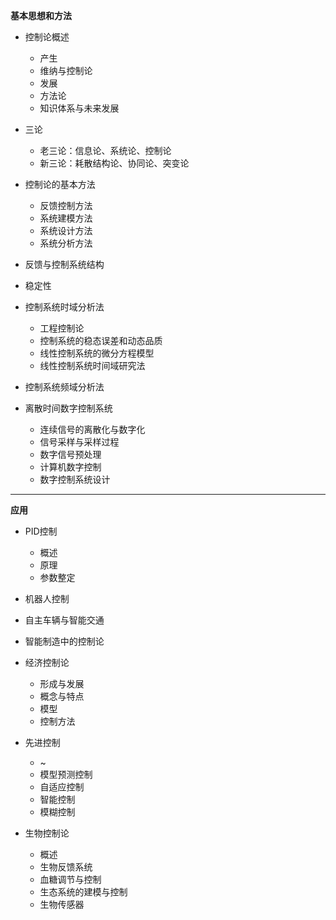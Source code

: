 **基本思想和方法**

+ 控制论概述
    + 产生
    + 维纳与控制论
    + 发展
    + 方法论
    + 知识体系与未来发展

+ 三论
    + 老三论：信息论、系统论、控制论
    + 新三论：耗散结构论、协同论、突变论

+ 控制论的基本方法
    + 反馈控制方法
    + 系统建模方法
    + 系统设计方法
    + 系统分析方法

+ 反馈与控制系统结构

+ 稳定性

+ 控制系统时域分析法
    + 工程控制论
    + 控制系统的稳态误差和动态品质
    + 线性控制系统的微分方程模型
    + 线性控制系统时间域研究法

+ 控制系统频域分析法

+ 离散时间数字控制系统
    + 连续信号的离散化与数字化
    + 信号采样与采样过程
    + 数字信号预处理
    + 计算机数字控制
    + 数字控制系统设计

---
**应用**

+ PID控制
    + 概述
    + 原理
    + 参数整定

+ 机器人控制

+ 自主车辆与智能交通

+ 智能制造中的控制论

+ 经济控制论
    + 形成与发展
    + 概念与特点
    + 模型
    + 控制方法

+ 先进控制
    + ~
    + 模型预测控制
    + 自适应控制
    + 智能控制
    + 模糊控制

+ 生物控制论
    + 概述
    + 生物反馈系统
    + 血糖调节与控制
    + 生态系统的建模与控制
    + 生物传感器

